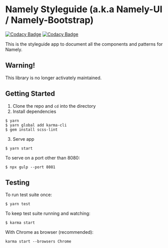 # Namely Styleguide (a.k.a Namely-UI / Namely-Bootstrap)
 
[![Codacy Badge](https://app.codacy.com/project/badge/Grade/5b20524c922b4252ac2766ca667f46ad)](https://app.codacy.com/gh/namely/styleguide/dashboard)
[![Codacy Badge](https://app.codacy.com/project/badge/Coverage/5b20524c922b4252ac2766ca667f46ad)](https://app.codacy.com/gh/namely/styleguide/dashboard)

This is the styleguide app to document all the components and patterns for Namely.

Warning!
---------------

This library is no longer activately maintained.

Getting Started
---------------

1. Clone the repo and ```cd``` into the directory
2. Install dependencies
```shell
$ yarn
$ yarn global add karma-cli
$ gem install scss-lint
```
3. Serve app
```shell
$ yarn start
```
To serve on a port other than 8080:
```shell
$ npx gulp --port 8081
```

Testing
-------
To run test suite once:
```shell
$ yarn test
```

To keep test suite running and watching:
```shell
$ karma start
```

With Chrome as browser (recommended):
```shell
karma start --browsers Chrome
```
